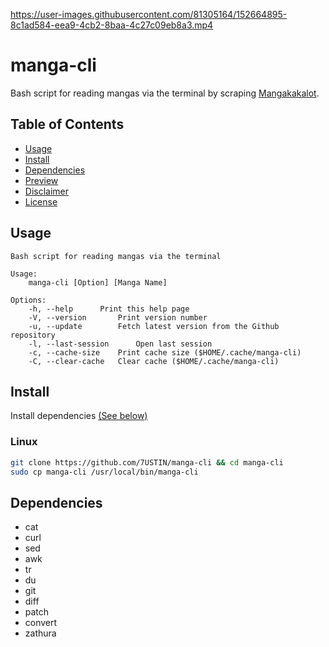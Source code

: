 https://user-images.githubusercontent.com/81305164/152664895-8c1ad584-eea9-4cb2-8baa-4c27c09eb8a3.mp4

# manga-cli

Bash script for reading mangas via the terminal by scraping [Mangakakalot](https://mangakakalot.com/).

## Table of Contents

- [Usage](#Usage)
- [Install](#Installation)
- [Dependencies](#Dependencies)
- [Preview](./preview.mp4)
- [Disclaimer](./DISCLAIMER.md)
- [License](./LICENSE.md)

## Usage

```text
Bash script for reading mangas via the terminal

Usage:
	manga-cli [Option] [Manga Name]

Options:
	-h, --help		Print this help page
	-V, --version		Print version number
	-u, --update		Fetch latest version from the Github repository
	-l, --last-session    	Open last session
	-c, --cache-size	Print cache size ($HOME/.cache/manga-cli)
	-C, --clear-cache	Clear cache ($HOME/.cache/manga-cli)
```

## Install

Install dependencies [(See below)](#Dependencies)

### Linux

```sh
git clone https://github.com/7USTIN/manga-cli && cd manga-cli
sudo cp manga-cli /usr/local/bin/manga-cli
```

## Dependencies

- cat
- curl
- sed
- awk
- tr
- du
- git
- diff
- patch
- convert
- zathura
